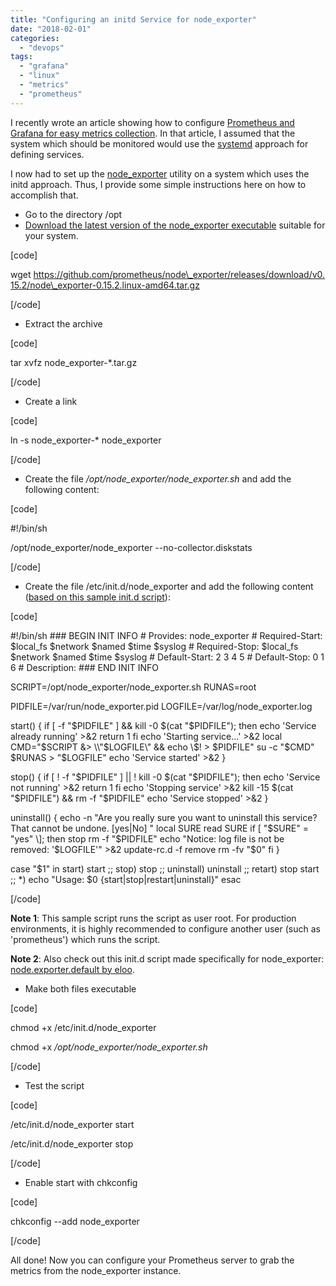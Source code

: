 ```yaml
---
title: "Configuring an initd Service for node_exporter"
date: "2018-02-01"
categories: 
  - "devops"
tags: 
  - "grafana"
  - "linux"
  - "metrics"
  - "prometheus"
---
```


I recently wrote an article showing how to configure [Prometheus and Grafana for easy metrics collection](http://maxrohde.com/2018/01/23/setting-up-prometheus-and-grafana-for-centos-rhel-7-monitoring/). In that article, I assumed that the system which should be monitored would use the [systemd](https://en.wikipedia.org/wiki/Systemd) approach for defining services.

I now had to set up the [node\_exporter](https://github.com/prometheus/node_exporter) utility on a system which uses the initd approach. Thus, I provide some simple instructions here on how to accomplish that.

- Go to the directory /opt
- [Download the latest version of the node\_exporter executable](https://prometheus.io/download/#node_exporter) suitable for your system.

\[code\]

wget https://github.com/prometheus/node\_exporter/releases/download/v0.15.2/node\_exporter-0.15.2.linux-amd64.tar.gz

\[/code\]

- Extract the archive

\[code\]

tar xvfz node\_exporter-\*.tar.gz

\[/code\]

- Create a link

\[code\]

ln -s node\_exporter-\* node\_exporter

\[/code\]

- Create the file _/opt/node\_exporter/node\_exporter.sh_ and add the following content:

\[code\]

#!/bin/sh

/opt/node\_exporter/node\_exporter --no-collector.diskstats

\[/code\]

- Create the file /etc/init.d/node\_exporter and add the following content ([based on this sample init.d script](https://gist.github.com/naholyr/4275302)):

\[code\]

#!/bin/sh ### BEGIN INIT INFO # Provides: node\_exporter # Required-Start: $local\_fs $network $named $time $syslog # Required-Stop: $local\_fs $network $named $time $syslog # Default-Start: 2 3 4 5 # Default-Stop: 0 1 6 # Description: ### END INIT INFO

SCRIPT=/opt/node\_exporter/node\_exporter.sh RUNAS=root

PIDFILE=/var/run/node\_exporter.pid LOGFILE=/var/log/node\_exporter.log

start() { if \[ -f "$PIDFILE" \] && kill -0 $(cat "$PIDFILE"); then echo 'Service already running' >&2 return 1 fi echo 'Starting service…' >&2 local CMD="$SCRIPT &> \\"$LOGFILE\\" && echo \\$! > $PIDFILE" su -c "$CMD" $RUNAS > "$LOGFILE" echo 'Service started' >&2 }

stop() { if \[ ! -f "$PIDFILE" \] || ! kill -0 $(cat "$PIDFILE"); then echo 'Service not running' >&2 return 1 fi echo 'Stopping service' >&2 kill -15 $(cat "$PIDFILE") && rm -f "$PIDFILE" echo 'Service stopped' >&2 }

uninstall() { echo -n "Are you really sure you want to uninstall this service? That cannot be undone. \[yes|No\] " local SURE read SURE if \[ "$SURE" = "yes" \]; then stop rm -f "$PIDFILE" echo "Notice: log file is not be removed: '$LOGFILE'" >&2 update-rc.d -f remove rm -fv "$0" fi }

case "$1" in start) start ;; stop) stop ;; uninstall) uninstall ;; retart) stop start ;; \*) echo "Usage: $0 {start|stop|restart|uninstall}" esac

\[/code\]

**Note 1**: This sample script runs the script as user root. For production environments, it is highly recommended to configure another user (such as 'prometheus') which runs the script.

**Note 2**: Also check out this init.d script made specifically for node\_exporter: [node.exporter.default by eloo](https://gist.github.com/eloo/a06d7c70ff2a841b7bb98cd322b851b9).

- Make both files executable

\[code\]

chmod +x /etc/init.d/node\_exporter

chmod +x _/opt/node\_exporter/node\_exporter.sh_

\[/code\]

- Test the script

\[code\]

/etc/init.d/node\_exporter start

/etc/init.d/node\_exporter stop

\[/code\]

- Enable start with chkconfig

\[code\]

chkconfig --add node\_exporter

\[/code\]

All done! Now you can configure your Prometheus server to grab the metrics from the node\_exporter instance.
